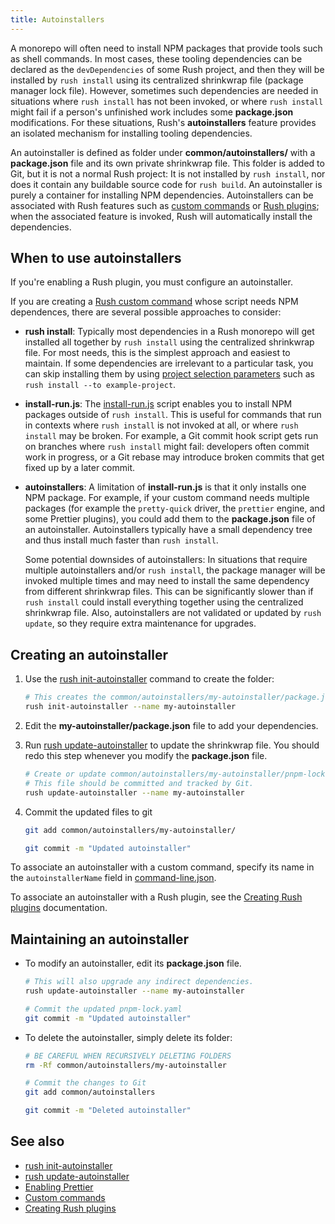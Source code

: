```yaml
---
title: Autoinstallers
---
```


A monorepo will often need to install NPM packages that provide tools such as shell commands. In most cases,
these tooling dependencies can be declared as the `devDependencies` of some Rush project, and then they will be
installed by `rush install` using its centralized shrinkwrap file (package manager lock file). However, sometimes
such dependencies are needed in situations where `rush install` has not been invoked, or where `rush install` might
fail if a person's unfinished work includes some **package.json** modifications. For these situations, Rush's
**autoinstallers** feature provides an isolated mechanism for installing tooling dependencies.

An autoinstaller is defined as folder under **common/autoinstallers/** with a **package.json** file
and its own private shrinkwrap file. This folder is added to Git, but it is not a normal Rush project:
It is not installed by `rush install`, nor does it contain any buildable source code for `rush build`.
An autoinstaller is purely a container for installing NPM dependencies. Autoinstallers can be associated
with Rush features such as [custom commands](./custom_commands.md) or [Rush plugins](../advanced/creating_plugins.md);
when the associated feature is invoked, Rush will automatically install the dependencies.

## When to use autoinstallers

If you're enabling a Rush plugin, you must configure an autoinstaller.

If you are creating a [Rush custom command](./custom_commands.md) whose script needs NPM dependences,
there are several possible approaches to consider:

- **rush install**: Typically most dependencies in a Rush monorepo will get installed all together by
  `rush install` using the centralized shrinkwrap file. For most needs, this is the simplest approach
  and easiest to maintain. If some dependencies are irrelevant to a particular task, you can skip
  installing them by using
  [project selection parameters](../developer/selecting_subsets.md) such as
  `rush install --to example-project`.

- **install-run.js**: The [install-run.js](./enabling_ci_builds.md#install-runjs-for-other-commands) script enables
  you to install NPM packages outside of `rush install`. This is useful for commands that run in contexts
  where `rush install` is not invoked at all, or where `rush install` may be broken. For example, a Git commit
  hook script gets run on branches where `rush install` might fail: developers often commit work in progress,
  or a Git rebase may introduce broken commits that get fixed up by a later commit.

- **autoinstallers**: A limitation of **install-run.js** is that it only installs one NPM package.
  For example, if your custom command needs multiple packages (for example the `pretty-quick` driver,
  the `prettier` engine, and some Prettier plugins), you could add them to the **package.json** file of
  an autoinstaller. Autoinstallers typically have a small dependency tree and thus install much faster
  than `rush install`.

  Some potential downsides of autoinstallers: In situations that require multiple autoinstallers and/or
  `rush install`, the package manager will be invoked multiple times and may need to install the same dependency
  from different shrinkwrap files. This can be significantly slower than if `rush install` could install
  everything together using the centralized shrinkwrap file. Also, autoinstallers are not validated or updated
  by `rush update`, so they require extra maintenance for upgrades.

## Creating an autoinstaller

1. Use the [rush init-autoinstaller](../commands/rush_init-autoinstaller.md) command to create the folder:

   ```bash
   # This creates the common/autoinstallers/my-autoinstaller/package.json file
   rush init-autoinstaller --name my-autoinstaller
   ```

2. Edit the **my-autoinstaller/package.json** file to add your dependencies.

3. Run [rush update-autoinstaller](../commands/rush_update-autoinstaller.md) to update the shrinkwrap file.
   You should redo this step whenever you modify the **package.json** file.

   ```bash
   # Create or update common/autoinstallers/my-autoinstaller/pnpm-lock.yaml
   # This file should be committed and tracked by Git.
   rush update-autoinstaller --name my-autoinstaller
   ```

4. Commit the updated files to git

   ```bash
   git add common/autoinstallers/my-autoinstaller/

   git commit -m "Updated autoinstaller"
   ```

To associate an autoinstaller with a custom command, specify its name in the `autoinstallerName` field
in [command-line.json](../configs/command-line_json.md).

To associate an autoinstaller with a Rush plugin, see the [Creating Rush plugins](../advanced/creating_plugins.md)
documentation.

## Maintaining an autoinstaller

- To modify an autoinstaller, edit its **package.json** file.

  ```bash
  # This will also upgrade any indirect dependencies.
  rush update-autoinstaller --name my-autoinstaller

  # Commit the updated pnpm-lock.yaml
  git commit -m "Updated autoinstaller"
  ```

- To delete the autoinstaller, simply delete its folder:

  ```bash
  # BE CAREFUL WHEN RECURSIVELY DELETING FOLDERS
  rm -Rf common/autoinstallers/my-autoinstaller

  # Commit the changes to Git
  git add common/autoinstallers

  git commit -m "Deleted autoinstaller"
  ```

## See also

- [rush init-autoinstaller](../commands/rush_init-autoinstaller.md)
- [rush update-autoinstaller](../commands/rush_update-autoinstaller.md)
- [Enabling Prettier](../../maintainer/enabling_prettier)
- [Custom commands](./custom_commands.md)
- [Creating Rush plugins](../advanced/creating_plugins.md)
